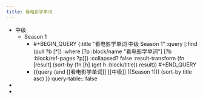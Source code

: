 ```yaml
---
title: 看电影学单词
---
```

- 中级
	- Season 1
		- #+BEGIN_QUERY
		  {:title "看电影学单词 中级 Season 1"
		   :query [:find (pull ?b [*])
		         :where
		         [?p :block/name "看电影学单词"]
		         [?b :block/ref-pages ?p]]}
		  :collapsed? false
		  :result-transform (fn [result]
		                        (sort-by (fn [h]
		                                   (get h :block/title)) result))
		  #+END_QUERY
		- {{query (and [[看电影学单词]] [[中级]] [[Season 1]]) (sort-by title asc) }}
		  query-table:: false
-
-